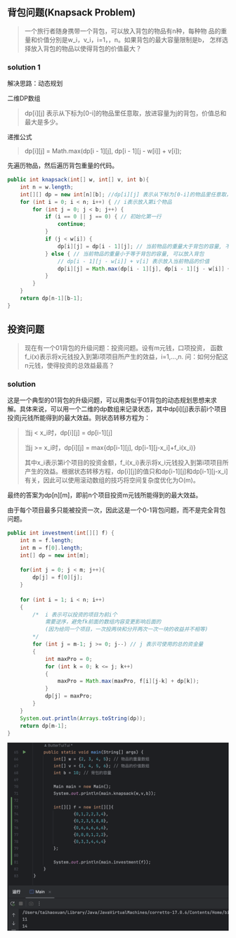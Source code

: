 

## 背包问题(Knapsack Problem)
> 
> 一个旅行者随身携带一个背包，可以放入背包的物品有n种，每种物 
> 品的重量和价值分別是w_i，v_i，i=1，，n。如果背包的最大容量限制是b， 
> 怎样选择放入背包的物品以使得背包的价值最大？

### solution 1
解决思路：动态规划

二维DP数组
> dp[i][j] 表示从下标为[0-i]的物品里任意取，放进容量为j的背包，价值总和最大是多少。

递推公式
> dp[i][j] = Math.max(dp[i - 1][j], dp[i - 1][j - w[i]] + v[i]);

先遍历物品，然后遍历背包重量的代码。

```java
public int knapsack(int[] w, int[] v, int b){
    int n = w.length;
    int[][] dp = new int[n][b]; //dp[i][j] 表示从下标为[0-i]的物品里任意取，放进容量为j的背包，价值总和最大是多少。
    for (int i = 0; i < n; i++) { // i表示放入第i个物品
        for (int j = 0; j < b; j++) {
            if (i == 0 || j == 0) { // 初始化第一行
                continue;
            }
            if (j < w[i]) {
                dp[i][j] = dp[i - 1][j]; // 当前物品的重量大于背包的容量, 不能放入背包
            } else { // 当前物品的重量小于等于背包的容量, 可以放入背包
                // dp[i - 1][j - w[i]] + v[i] 表示放入当前物品的价值
                dp[i][j] = Math.max(dp[i - 1][j], dp[i - 1][j - w[i]] + v[i]);
            }
        }
    }
    return dp[n-1][b-1];
}
```

## 投资问题
> 现在有一个01背包的升级问题：投资问题。设有m元钱，口项投资，
> 函数f_i(x)表示将x元钱投入到第i项项目所产生的效益，i=1,…,n.
> 问：如何分配这n元钱，使得投资的总效益最高？
### solution
这是一个典型的01背包的升级问题，可以用类似于01背包的动态规划思想来求解。具体来说，可以用一个二维的dp数组来记录状态，其中dp[i][j]表示前i个项目投资j元钱所能得到的最大效益。则状态转移方程为：

> 当j < x_i时，dp[i][j] = dp[i-1][j]
>
> 当j >= x_i时，dp[i][j] = max{dp[i-1][j], dp[i-1][j-x_i]+f_i(x_i)}
>
> 其中x_i表示第i个项目的投资金额，f_i(x_i)表示将x_i元钱投入到第i项项目所产生的效益。根据状态转移方程，dp[i][j]的值只和dp[i-1][j]和dp[i-1][j-x_i]有关，因此可以使用滚动数组的技巧将空间复杂度优化为O(m)。

最终的答案为dp[n][m]，即前n个项目投资m元钱所能得到的最大效益。

由于每个项目最多只能被投资一次，因此这是一个0-1背包问题，而不是完全背包问题。

```java
public int investment(int[][] f) {
    int n = f.length;
    int m = f[0].length;
    int[] dp = new int[m];

    for(int j = 0; j < m; j++){
        dp[j] = f[0][j];
    }

    for (int i = 1; i < n; i++)
    {
        /*  i 表示可以投资的项目为前i个
            需要逆序，避免fk前面的数组内容变更影响后面的
            (因为给同一个项目，一次投两块和分开两次一次一块的收益并不相等)
        */
        for (int j = m-1; j >= 0; j--) // j 表示可使用的总的资金量
        {
            int maxPro = 0;
            for (int k = 0; k <= j; k++)
            {
                maxPro = Math.max(maxPro, f[i][j-k] + dp[k]);
            }
            dp[j] = maxPro;
        }
    }
    System.out.println(Arrays.toString(dp));
    return dp[m-1];
}
```

![](./res.png)